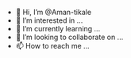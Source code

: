 - 👋 Hi, I’m @Aman-tikale
- 👀 I’m interested in ...
- 🌱 I’m currently learning ...
- 💞️ I’m looking to collaborate on ...
- 📫 How to reach me ...

<!---
Aman-tikale/Aman-tikale is a ✨ special ✨ repository because its `README.md` (this file) appears on your GitHub profile.
You can click the Preview link to take a look at your changes.
--->
